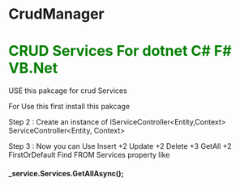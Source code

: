 # CrudManager
<h1 style="color:green">CRUD Services For dotnet C# F# VB.Net </h1> 

USE this pakcage for crud Services

For Use this first install this pakcage

Step 2 :
Create an instance of
 IServiceController<Entity,Context> 
 ServiceController<Entity, Context>

Step 3 :
 Now you can Use 
 Insert +2
Update +2
Delete +3
GetAll +2 
FirstOrDefault 
Find 
FROM Services property like
<h4>_service.Services.GetAllAsync(); </h4>

